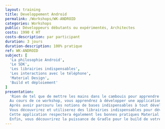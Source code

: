 ```yaml
---
layout: training
title: Developpement Android
permalink: /Workshops/WK-ANDROID
categories: Workshops
public: Développeurs débutants ou expérimentés, Architectes
costs: 1990 € HT
costs-description: par participant
duration: 3 jours
duration-description: 100% pratique
ref: WK-ANDROID
subject: [
  'La philosophie Android',
  'Le SDK',
  'Les librairies indispensables',
  'Les interactions avec le téléphone',
  'Material Design',
  'Build et déploiement'
]
presentation:
  'Rien de tel que de mettre les mains dans le cambouis pour apprendre une nouvelle technologie. C’est d’autant plus vrai pour le développement d’applications mobiles !
  Au cours de ce workshop, vous apprendrez à développer une application Android de A à Z : de la découverte du SDK au déploiement sur le store Google Play !
  Après avoir parcouru les notions de bases indispensables à tout développeur Android, vous commencerez le développement d’une application mobile “fil rouge” qui sera enrichie de nouvelles fonctionnalités tout au long du workshop.
  Vous découvrirez et utiliserez des librairies indispensables pour développer efficacement et élégamment : Retrofit (appels de services REST), Picasso (chargement d’images), Dagger (injection de dépendances), EventBus (gestion d’événements) et d’autres encore !
  Cette application respectera également les bonnes pratiques Material Design de Google, nouveau standard depuis Android 5.0 (Lollipop - API 21).
  Enfin, vous découvrirez la puissance de Gradle pour le build de votre application, et verrez comment la déployer sur le store Google Play.'
---
```

